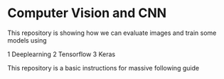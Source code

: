 # Computer Vision and CNN 

This repository is showing how we can evaluate images and train some models using 

1 Deeplearning
2 Tensorflow
3 Keras


This repository is a basic instructions for massive following guide
